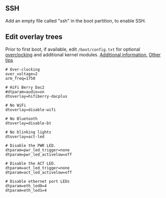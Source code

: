## SSH
Add an empty file called "ssh" in the boot partition, to enable SSH. 

## Edit overlay trees
Prior to first boot, if available, edit `/boot/config.txt` for optional [overclocking](https://magpi.raspberrypi.org/articles/how-to-overclock-raspberry-pi-4) and additional kernel modules. [Additional information.](https://friendsoflittleyus.nl/overclocking-raspberry-pi4-on-ubuntu-20-10/)
[Other tips](https://blog.elhacker.net/2021/02/opciones-configurar-raspberry-pi-4-trucos-consejos-wifi-apagar-leds-temperaturas.html)


```
# Over-clocking
over_voltage=2
arm_freq=1750

# HiFi Berry Dac2
#dtparam=audio=on
dtoverlay=hifiberry-dacplus

# No WiFi
dtoverlay=disable-wifi

# No Bluetooth
dtoverlay=disable-bt

# No blinking lights
dtoverlay=act-led

# Disable the PWR LED.
dtparam=pwr_led_trigger=none
dtparam=pwr_led_activelow=off

# Disable the ACT LED.
dtparam=act_led_trigger=none
dtparam=act_led_activelow=off

# Disable ethernet port LEDs
dtparam=eth_led0=4
dtparam=eth_led1=4
```

